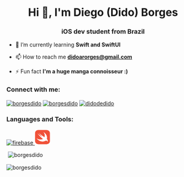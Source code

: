 <h1 align="center">Hi 👋, I'm Diego (Dido) Borges</h1>
<h3 align="center">iOS dev student from Brazil</h3>

- 🌱 I’m currently learning **Swift and SwiftUI**

- 📫 How to reach me **didoarorges@gmail.com**

- ⚡ Fun fact **I'm a huge manga connoisseur :)**

<h3 align="left">Connect with me:</h3>
<p align="left">
<a href="https://twitter.com/borgesdido" target="blank"><img align="center" src="https://raw.githubusercontent.com/rahuldkjain/github-profile-readme-generator/master/src/images/icons/Social/twitter.svg" alt="borgesdido" height="30" width="40" /></a>
<a href="https://linkedin.com/in/borgesdido" target="blank"><img align="center" src="https://raw.githubusercontent.com/rahuldkjain/github-profile-readme-generator/master/src/images/icons/Social/linked-in-alt.svg" alt="borgesdido" height="30" width="40" /></a>
<a href="https://instagram.com/didodedido" target="blank"><img align="center" src="https://raw.githubusercontent.com/rahuldkjain/github-profile-readme-generator/master/src/images/icons/Social/instagram.svg" alt="didodedido" height="30" width="40" /></a>
</p>

<h3 align="left">Languages and Tools:</h3>
<p align="left"> <a href="https://firebase.google.com/" target="_blank" rel="noreferrer"> <img src="https://www.vectorlogo.zone/logos/firebase/firebase-icon.svg" alt="firebase" width="40" height="40"/> </a> <a href="https://developer.apple.com/swift/" target="_blank" rel="noreferrer"> <img src="https://raw.githubusercontent.com/devicons/devicon/master/icons/swift/swift-original.svg" alt="swift" width="40" height="40"/> </a> </p>

<p>&nbsp;<img align="center" src="https://github-readme-stats.vercel.app/api?username=borgesdido&show_icons=true&locale=en" alt="borgesdido" /></p>

<p><img align="center" src="https://github-readme-streak-stats.herokuapp.com/?user=borgesdido&" alt="borgesdido" /></p>
